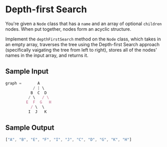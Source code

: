 # Depth-first Search

You're given a `Node` class that has a `name` and an array of optional `children` nodes. When put together, nodes form an acyclic structure.

Implement the `depthFirstSearch` method on the `Node` class, which takes in an empty array, traverses the tree using the Depth-first Search approach (specifically vaigating the tree from left to right), stores all of the nodes' names in the input array, and returns it.

## Sample Input

```javascript
graph =       A
            / | \
           B  C  D
          / \   / \
         E  F  G   H
           / \  \
          I  J   K
```

## Sample Output

```javascript
["A", "B", "E", "F", "I", "J", "C", "D", "G", "K", "H"]
```